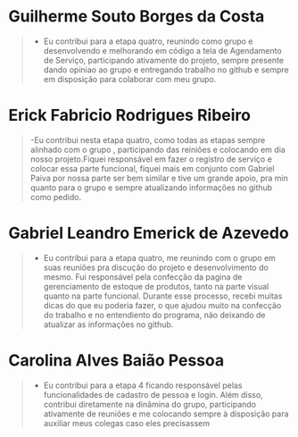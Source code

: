 # Guilherme Souto Borges da Costa

>- Eu contribui para a etapa quatro, reunindo como grupo e desenvolvendo e melhorando em código a tela de Agendamento de Serviço, participando ativamente do projeto, sempre presente dando opiniao ao grupo e entregando trabalho no github e sempre em disposição para colaborar com meu grupo.

# Erick Fabricio Rodrigues Ribeiro

>-Eu contribui nesta etapa quatro, como todas as etapas sempre alinhado com o grupo , participando das reiniões e colocando em dia nosso projeto.Fiquei responsável em fazer o registro de serviço e colocar essa parte funcional, fiquei mais em conjunto com Gabriel Paiva por nossa parte ser bem similar e tive um grande apoio, pra min quanto para o grupo e sempre atualizando informações no github como pedido.

# Gabriel Leandro Emerick de Azevedo

>- Eu contribui para a etapa quatro, me reunindo com o grupo em suas reuniões pra discução do projeto e desenvolvimento do mesmo. Fui responsável pela confecção da pagina de gerenciamento de estoque de produtos, tanto na parte visual quanto na parte funcional. Durante esse processo, recebi muitas dicas do que eu poderia fazer, o que ajudou muito na confecção do trabalho e no entendiento do programa, não deixando de atualizar as informações no github.

# Carolina Alves Baião Pessoa

>- Eu contribui para a etapa 4 ficando responsável pelas funcionalidades de cadastro de pessoa e login. Além disso, contribui diretamente na dinâmina do grupo, participando ativamente de reuniões e me colocando sempre à disposição para auxiliar meus colegas caso eles precisassem
